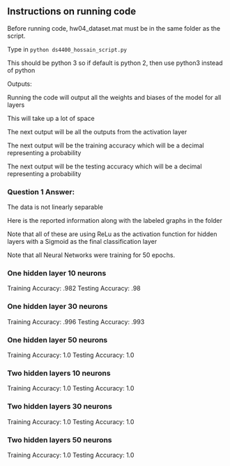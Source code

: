 ## Instructions on running code

Before running code, hw04_dataset.mat must be in the same folder as the script.

Type in `python ds4400_hossain_script.py`

This should be python 3 so if default is python 2, then use python3 instead of python

Outputs:

Running the code will output all the weights and biases of the model for all layers

This will take up a lot of space

The next output will be all the outputs from the activation layer

The next output will be the training accuracy which will be a decimal representing a probability

The next output will be the testing accuracy which will be a decimal representing a probability

### Question 1 Answer:

The data is not linearly separable 

Here is the reported information along with the labeled graphs in the folder

Note that all of these are using ReLu as the activation function for hidden layers
with a Sigmoid as the final classification layer

Note that all Neural Networks were training for 50 epochs.

### One hidden layer 10 neurons

Training Accuracy: .982
Testing Accuracy: .98

### One hidden layer 30 neurons

Training Accuracy: .996
Testing Accuracy: .993

### One hidden layer 50 neurons

Training Accuracy: 1.0
Testing Accuracy: 1.0

### Two hidden layers 10 neurons

Training Accuracy: 1.0
Testing Accuracy: 1.0

### Two hidden layers 30 neurons

Training Accuracy: 1.0
Testing Accuracy: 1.0

### Two hidden layers 50 neurons

Training Accuracy: 1.0
Testing Accuracy: 1.0
